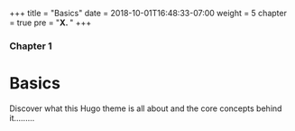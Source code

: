 +++
title = "Basics"
date = 2018-10-01T16:48:33-07:00
weight = 5
chapter = true
pre = "<b>X. </b>"
+++

### Chapter 1

# Basics

Discover what this Hugo theme is all about and the core concepts behind it.........